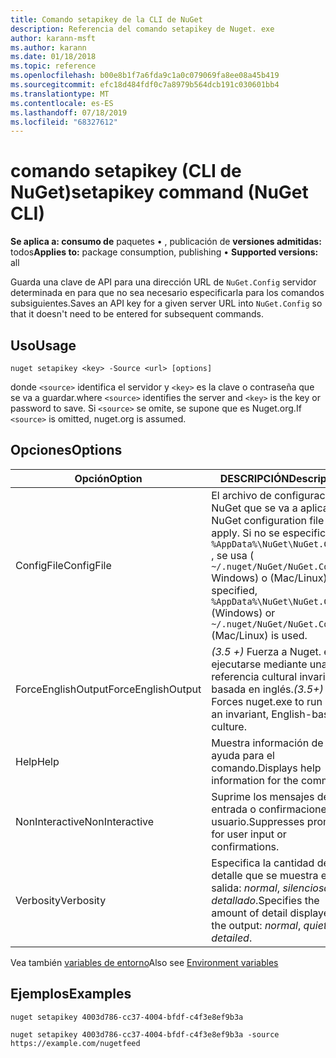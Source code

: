 ```yaml
---
title: Comando setapikey de la CLI de NuGet
description: Referencia del comando setapikey de Nuget. exe
author: karann-msft
ms.author: karann
ms.date: 01/18/2018
ms.topic: reference
ms.openlocfilehash: b00e8b1f7a6fda9c1a0c079069fa8ee08a45b419
ms.sourcegitcommit: efc18d484fdf0c7a8979b564dcb191c030601bb4
ms.translationtype: MT
ms.contentlocale: es-ES
ms.lasthandoff: 07/18/2019
ms.locfileid: "68327612"
---
```

# <a name="setapikey-command-nuget-cli"></a><span data-ttu-id="f586f-103">comando setapikey (CLI de NuGet)</span><span class="sxs-lookup"><span data-stu-id="f586f-103">setapikey command (NuGet CLI)</span></span>

<span data-ttu-id="f586f-104">**Se aplica a: consumo de** paquetes &bullet; , publicación de **versiones admitidas:** todos</span><span class="sxs-lookup"><span data-stu-id="f586f-104">**Applies to:** package consumption, publishing &bullet; **Supported versions:** all</span></span>

<span data-ttu-id="f586f-105">Guarda una clave de API para una dirección URL de `NuGet.Config` servidor determinada en para que no sea necesario especificarla para los comandos subsiguientes.</span><span class="sxs-lookup"><span data-stu-id="f586f-105">Saves an API key for a given server URL into `NuGet.Config` so that it doesn't need to be entered for subsequent commands.</span></span>

## <a name="usage"></a><span data-ttu-id="f586f-106">Uso</span><span class="sxs-lookup"><span data-stu-id="f586f-106">Usage</span></span>

```cli
nuget setapikey <key> -Source <url> [options]
```

<span data-ttu-id="f586f-107">donde `<source>` identifica el servidor y `<key>` es la clave o contraseña que se va a guardar.</span><span class="sxs-lookup"><span data-stu-id="f586f-107">where `<source>` identifies the server and `<key>` is the key or password to save.</span></span> <span data-ttu-id="f586f-108">Si `<source>` se omite, se supone que es Nuget.org.</span><span class="sxs-lookup"><span data-stu-id="f586f-108">If `<source>` is omitted, nuget.org is assumed.</span></span>

## <a name="options"></a><span data-ttu-id="f586f-109">Opciones</span><span class="sxs-lookup"><span data-stu-id="f586f-109">Options</span></span>

| <span data-ttu-id="f586f-110">Opción</span><span class="sxs-lookup"><span data-stu-id="f586f-110">Option</span></span> | <span data-ttu-id="f586f-111">DESCRIPCIÓN</span><span class="sxs-lookup"><span data-stu-id="f586f-111">Description</span></span> |
| --- | --- |
| <span data-ttu-id="f586f-112">ConfigFile</span><span class="sxs-lookup"><span data-stu-id="f586f-112">ConfigFile</span></span> | <span data-ttu-id="f586f-113">El archivo de configuración de NuGet que se va a aplicar.</span><span class="sxs-lookup"><span data-stu-id="f586f-113">The NuGet configuration file to apply.</span></span> <span data-ttu-id="f586f-114">Si no se especifica `%AppData%\NuGet\NuGet.Config` , se usa ( `~/.nuget/NuGet/NuGet.Config` Windows) o (Mac/Linux).</span><span class="sxs-lookup"><span data-stu-id="f586f-114">If not specified, `%AppData%\NuGet\NuGet.Config` (Windows) or `~/.nuget/NuGet/NuGet.Config` (Mac/Linux) is used.</span></span>|
| <span data-ttu-id="f586f-115">ForceEnglishOutput</span><span class="sxs-lookup"><span data-stu-id="f586f-115">ForceEnglishOutput</span></span> | <span data-ttu-id="f586f-116">*(3.5 +)* Fuerza a Nuget. exe a ejecutarse mediante una referencia cultural invariable basada en inglés.</span><span class="sxs-lookup"><span data-stu-id="f586f-116">*(3.5+)* Forces nuget.exe to run using an invariant, English-based culture.</span></span> |
| <span data-ttu-id="f586f-117">Help</span><span class="sxs-lookup"><span data-stu-id="f586f-117">Help</span></span> | <span data-ttu-id="f586f-118">Muestra información de ayuda para el comando.</span><span class="sxs-lookup"><span data-stu-id="f586f-118">Displays help information for the command.</span></span> |
| <span data-ttu-id="f586f-119">NonInteractive</span><span class="sxs-lookup"><span data-stu-id="f586f-119">NonInteractive</span></span> | <span data-ttu-id="f586f-120">Suprime los mensajes de entrada o confirmaciones de usuario.</span><span class="sxs-lookup"><span data-stu-id="f586f-120">Suppresses prompts for user input or confirmations.</span></span> |
| <span data-ttu-id="f586f-121">Verbosity</span><span class="sxs-lookup"><span data-stu-id="f586f-121">Verbosity</span></span> | <span data-ttu-id="f586f-122">Especifica la cantidad de detalle que se muestra en la salida: *normal*, *silenciosa*, *detallado*.</span><span class="sxs-lookup"><span data-stu-id="f586f-122">Specifies the amount of detail displayed in the output: *normal*, *quiet*, *detailed*.</span></span> |

<span data-ttu-id="f586f-123">Vea también [variables de entorno](cli-ref-environment-variables.md)</span><span class="sxs-lookup"><span data-stu-id="f586f-123">Also see [Environment variables](cli-ref-environment-variables.md)</span></span>

## <a name="examples"></a><span data-ttu-id="f586f-124">Ejemplos</span><span class="sxs-lookup"><span data-stu-id="f586f-124">Examples</span></span>

```cli
nuget setapikey 4003d786-cc37-4004-bfdf-c4f3e8ef9b3a

nuget setapikey 4003d786-cc37-4004-bfdf-c4f3e8ef9b3a -source https://example.com/nugetfeed
```
